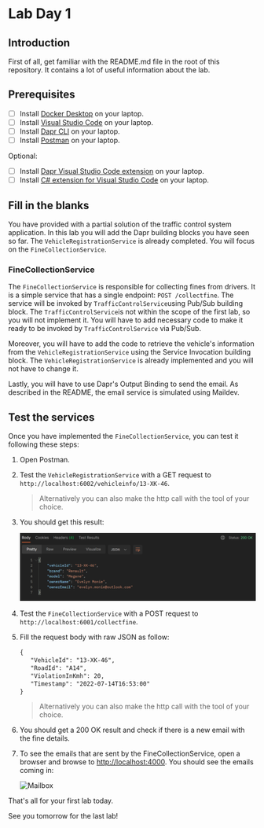 # Lab Day 1

## Introduction

First of all, get familiar with the README.md file in the root of this repository. It contains a lot of useful information about the lab.

## Prerequisites

- [ ] Install [Docker Desktop](https://www.docker.com/products/docker-desktop) on your laptop.
- [ ] Install [Visual Studio Code](https://code.visualstudio.com/) on your laptop.
- [ ] Install [Dapr CLI](https://docs.dapr.io/getting-started/install-dapr-cli/) on your laptop.
- [ ] Install [Postman](https://www.postman.com/) on your laptop.

Optional:
- [ ] Install [Dapr Visual Studio Code extension](https://marketplace.visualstudio.com/items?itemName=ms-azuretools.vscode-dapr) on your laptop.
- [ ] Install [C# extension for Visual Studio Code](https://marketplace.visualstudio.com/items?itemName=ms-dotnettools.csharp) on your laptop.

## Fill in the blanks

You have provided with a partial solution of the traffic control system application. In this lab you will add the Dapr building blocks you have seen so far. The `VehicleRegistrationService` is already completed. You will focus on the `FineCollectionService`.

### FineCollectionService

The `FineCollectionService` is responsible for collecting fines from drivers. It is a simple service that has a single endpoint: `POST /collectfine`. The service will be invoked by `TrafficControlService`using Pub/Sub building block. The `TrafficControlService`is not within the scope of the first lab, so you will not implement it. You will have to add necessary code to make it ready to be invoked by `TrafficControlService` via Pub/Sub.

Moreover, you will have to add the code to retrieve the vehicle's information from the `VehicleRegistrationService` using the Service Invocation building block. The `VehicleRegistrationService` is already implemented and you will not have to change it.

Lastly, you will have to use Dapr's Output Binding to send the email. As described in the README, the email service is simulated using Maildev.

## Test the services

Once you have implemented the `FineCollectionService`, you can test it following these steps:

1. Open Postman.

1. Test the `VehicleRegistrationService` with a GET request to `http://localhost:6002/vehicleinfo/13-XK-46`.

    > Alternatively you can also make the http call with the tool of your choice.

1. You should get this result:

    ![VehicleRegistrationService test](img/test-vehicleregistrationservice.png)

1. Test the `FineCollectionService` with a POST request to `http://localhost:6001/collectfine`.

1. Fill the request body with raw JSON as follow:

    ```console
    {
       "VehicleId": "13-XK-46",
       "RoadId": "A14",
       "ViolationInKmh": 20,
       "Timestamp": "2022-07-14T16:53:00"
    }
    ```
    > Alternatively you can also make the http call with the tool of your choice.

1. You should get a 200 OK result and check if there is a new email with the fine details.

1. To see the emails that are sent by the FineCollectionService, open a browser and browse to [http://localhost:4000](http://localhost:4000). You should see the emails coming in:

   ![Mailbox](img/mailbox.png)

That's all for your first lab today.

See you tomorrow for the last lab!
